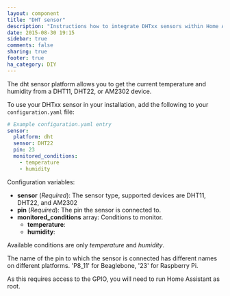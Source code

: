 ```yaml
---
layout: component
title: "DHT sensor"
description: "Instructions how to integrate DHTxx sensors within Home Assistant."
date: 2015-08-30 19:15
sidebar: true
comments: false
sharing: true
footer: true
ha_category: DIY
---
```



The dht sensor platform allows you to get the current temperature and humidity from a DHT11, DHT22, or AM2302 device.

To use your DHTxx sensor in your installation, add the following to your `configuration.yaml` file:

```yaml
# Example configuration.yaml entry
sensor:
  platform: dht
  sensor: DHT22
  pin: 23
  monitored_conditions:
    - temperature
    - humidity
```

Configuration variables:

- **sensor** (*Required*): The sensor type, supported devices are DHT11, DHT22, and AM2302
- **pin** (*Required*): The pin the sensor is connected to.
- **monitored_conditions** array: Conditions to monitor.
	- **temperature**:
	- **humidity**: 

Available conditions are only *temperature* and *humidity*.

The name of the pin to which the sensor is connected has different names on different platforms. 'P8_11' for Beaglebone, '23' for Raspberry Pi.

<p class='note warning'>
As this requires access to the GPIO, you will need to run Home Assistant as root.
</p>

